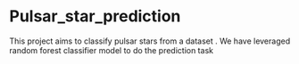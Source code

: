 # Pulsar_star_prediction
This project aims to classify pulsar stars from a dataset . We have leveraged random forest classifier model to do the prediction task
